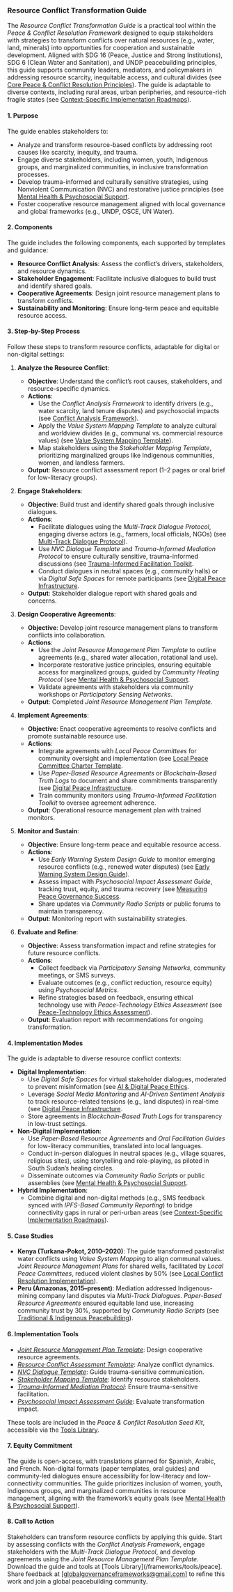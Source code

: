 ### Resource Conflict Transformation Guide

The *Resource Conflict Transformation Guide* is a practical tool within the *Peace & Conflict Resolution Framework* designed to equip stakeholders with strategies to transform conflicts over natural resources (e.g., water, land, minerals) into opportunities for cooperation and sustainable development. Aligned with SDG 16 (Peace, Justice and Strong Institutions), SDG 6 (Clean Water and Sanitation), and UNDP peacebuilding principles, this guide supports community leaders, mediators, and policymakers in addressing resource scarcity, inequitable access, and cultural divides (see [Core Peace & Conflict Resolution Principles](/frameworks/docs/implementation/peace#core-principles)). The guide is adaptable to diverse contexts, including rural areas, urban peripheries, and resource-rich fragile states (see [Context-Specific Implementation Roadmaps](/frameworks/docs/implementation/peace#context-specific-roadmaps)).

#### 1. Purpose
The guide enables stakeholders to:
- Analyze and transform resource-based conflicts by addressing root causes like scarcity, inequity, and trauma.
- Engage diverse stakeholders, including women, youth, Indigenous groups, and marginalized communities, in inclusive transformation processes.
- Develop trauma-informed and culturally sensitive strategies, using Nonviolent Communication (NVC) and restorative justice principles (see [Mental Health & Psychosocial Support](/frameworks/docs/implementation/peace#mental-health]).
- Foster cooperative resource management aligned with local governance and global frameworks (e.g., UNDP, OSCE, UN Water).

#### 2. Components
The guide includes the following components, each supported by templates and guidance:
- **Resource Conflict Analysis**: Assess the conflict’s drivers, stakeholders, and resource dynamics.
- **Stakeholder Engagement**: Facilitate inclusive dialogues to build trust and identify shared goals.
- **Cooperative Agreements**: Design joint resource management plans to transform conflicts.
- **Sustainability and Monitoring**: Ensure long-term peace and equitable resource access.

#### 3. Step-by-Step Process
Follow these steps to transform resource conflicts, adaptable for digital or non-digital settings:

1. **Analyze the Resource Conflict**:
   - **Objective**: Understand the conflict’s root causes, stakeholders, and resource-specific dynamics.
   - **Actions**:
     - Use the *Conflict Analysis Framework* to identify drivers (e.g., water scarcity, land tenure disputes) and psychosocial impacts (see [Conflict Analysis Framework](/frameworks/docs/implementation/peace#conflict-analysis-framework)).
     - Apply the *Value System Mapping Template* to analyze cultural and worldview divides (e.g., communal vs. commercial resource values) (see [Value System Mapping Template](/frameworks/docs/implementation/peace#value-system-mapping-template)).
     - Map stakeholders using the *Stakeholder Mapping Template*, prioritizing marginalized groups like Indigenous communities, women, and landless farmers.
   - **Output**: Resource conflict assessment report (1–2 pages or oral brief for low-literacy groups).

2. **Engage Stakeholders**:
   - **Objective**: Build trust and identify shared goals through inclusive dialogues.
   - **Actions**:
     - Facilitate dialogues using the *Multi-Track Dialogue Protocol*, engaging diverse actors (e.g., farmers, local officials, NGOs) (see [Multi-Track Dialogue Protocol](/frameworks/docs/implementation/peace#multi-track-dialogue-protocol)).
     - Use *NVC Dialogue Template* and *Trauma-Informed Mediation Protocol* to ensure culturally sensitive, trauma-informed discussions (see [Trauma-Informed Facilitation Toolkit](/frameworks/docs/implementation/peace#trauma-informed-toolkit]).
     - Conduct dialogues in neutral spaces (e.g., community halls) or via *Digital Safe Spaces* for remote participants (see [Digital Peace Infrastructure](/frameworks/docs/implementation/peace#digital-infrastructure]).
   - **Output**: Stakeholder dialogue report with shared goals and concerns.

3. **Design Cooperative Agreements**:
   - **Objective**: Develop joint resource management plans to transform conflicts into collaboration.
   - **Actions**:
     - Use the *Joint Resource Management Plan Template* to outline agreements (e.g., shared water allocation, rotational land use).
     - Incorporate restorative justice principles, ensuring equitable access for marginalized groups, guided by *Community Healing Protocol* (see [Mental Health & Psychosocial Support](/frameworks/docs/implementation/peace#mental-health]).
     - Validate agreements with stakeholders via community workshops or *Participatory Sensing Networks*.
   - **Output**: Completed *Joint Resource Management Plan Template*.

4. **Implement Agreements**:
   - **Objective**: Enact cooperative agreements to resolve conflicts and promote sustainable resource use.
   - **Actions**:
     - Integrate agreements with *Local Peace Committees* for community oversight and implementation (see [Local Peace Committee Charter Template](/frameworks/docs/implementation/peace#local-peace-committee-charter-template]).
     - Use *Paper-Based Resource Agreements* or *Blockchain-Based Truth Logs* to document and share commitments transparently (see [Digital Peace Infrastructure](/frameworks/docs/implementation/peace#digital-infrastructure]).
     - Train community monitors using *Trauma-Informed Facilitation Toolkit* to oversee agreement adherence.
   - **Output**: Operational resource management plan with trained monitors.

5. **Monitor and Sustain**:
   - **Objective**: Ensure long-term peace and equitable resource access.
   - **Actions**:
     - Use *Early Warning System Design Guide* to monitor emerging resource conflicts (e.g., renewed water disputes) (see [Early Warning System Design Guide](/frameworks/docs/implementation/peace#early-warning-system-design-guide)).
     - Assess impact with *Psychosocial Impact Assessment Guide*, tracking trust, equity, and trauma recovery (see [Measuring Peace Governance Success](/frameworks/docs/implementation/peace#measuring-success]).
     - Share updates via *Community Radio Scripts* or public forums to maintain transparency.
   - **Output**: Monitoring report with sustainability strategies.

6. **Evaluate and Refine**:
   - **Objective**: Assess transformation impact and refine strategies for future resource conflicts.
   - **Actions**:
     - Collect feedback via *Participatory Sensing Networks*, community meetings, or SMS surveys.
     - Evaluate outcomes (e.g., conflict reduction, resource equity) using *Psychosocial Metrics*.
     - Refine strategies based on feedback, ensuring ethical technology use with *Peace-Technology Ethics Assessment* (see [Peace-Technology Ethics Assessment](/frameworks/docs/implementation/peace#peace-technology-ethics-assessment)).
   - **Output**: Evaluation report with recommendations for ongoing transformation.

#### 4. Implementation Modes
The guide is adaptable to diverse resource conflict contexts:
- **Digital Implementation**:
  - Use *Digital Safe Spaces* for virtual stakeholder dialogues, moderated to prevent misinformation (see [AI & Digital Peace Ethics](/frameworks/docs/implementation/peace#ai-ethics]).
  - Leverage *Social Media Monitoring* and *AI-Driven Sentiment Analysis* to track resource-related tensions (e.g., land disputes) in real-time (see [Digital Peace Infrastructure](/frameworks/docs/implementation/peace#digital-infrastructure]).
  - Store agreements in *Blockchain-Based Truth Logs* for transparency in low-trust settings.
- **Non-Digital Implementation**:
  - Use *Paper-Based Resource Agreements* and *Oral Facilitation Guides* for low-literacy communities, translated into local languages.
  - Conduct in-person dialogues in neutral spaces (e.g., village squares, religious sites), using storytelling and role-playing, as piloted in South Sudan’s healing circles.
  - Disseminate outcomes via *Community Radio Scripts* or public assemblies (see [Mental Health & Psychosocial Support](/frameworks/docs/implementation/peace#mental-health]).
- **Hybrid Implementation**:
  - Combine digital and non-digital methods (e.g., SMS feedback synced with *IPFS-Based Community Reporting*) to bridge connectivity gaps in rural or peri-urban areas (see [Context-Specific Implementation Roadmaps](/frameworks/docs/implementation/peace#context-specific-roadmaps)).

#### 5. Case Studies
- **Kenya (Turkana-Pokot, 2010–2020)**: The guide transformed pastoralist water conflicts using *Value System Mapping* to align communal values. *Joint Resource Management Plans* for shared wells, facilitated by *Local Peace Committees*, reduced violent clashes by 50% (see [Local Conflict Resolution Implementation](/frameworks/docs/implementation/peace#local-implementation)).
- **Peru (Amazonas, 2015–present)**: Mediation addressed Indigenous-mining company land disputes via *Multi-Track Dialogues*. *Paper-Based Resource Agreements* ensured equitable land use, increasing community trust by 30%, supported by *Community Radio Scripts* (see [Traditional & Indigenous Peacebuilding](/frameworks/docs/implementation/peace#indigenous-integration)).

#### 6. Implementation Tools
- *[Joint Resource Management Plan Template](/frameworks/tools/peace/joint-resource-management-plan-template-en.pdf)*: Design cooperative resource agreements.
- *[Resource Conflict Assessment Template](/frameworks/tools/peace/resource-conflict-assessment-template-en.pdf)*: Analyze conflict dynamics.
- *[NVC Dialogue Template](/frameworks/tools/peace/nvc-dialogue-template-en.pdf)*: Guide trauma-sensitive communication.
- *[Stakeholder Mapping Template](/frameworks/tools/peace/stakeholder-mapping-template-en.pdf)*: Identify resource stakeholders.
- *[Trauma-Informed Mediation Protocol](/frameworks/tools/peace/trauma-informed-mediation-protocol-en.pdf)*: Ensure trauma-sensitive facilitation.
- *[Psychosocial Impact Assessment Guide](/frameworks/tools/peace/psychosocial-impact-assessment-guide-en.pdf)*: Evaluate transformation impact.

These tools are included in the *Peace & Conflict Resolution Seed Kit*, accessible via the [Tools Library](/frameworks/tools/peace).

#### 7. Equity Commitment
The guide is open-access, with translations planned for Spanish, Arabic, and French. Non-digital formats (paper templates, oral guides) and community-led dialogues ensure accessibility for low-literacy and low-connectivity communities. The guide prioritizes inclusion of women, youth, Indigenous groups, and marginalized communities in resource management, aligning with the framework’s equity goals (see [Mental Health & Psychosocial Support](/frameworks/docs/implementation/peace#mental-health)).

#### 8. Call to Action
Stakeholders can transform resource conflicts by applying this guide. Start by assessing conflicts with the *Conflict Analysis Framework*, engage stakeholders with the *Multi-Track Dialogue Protocol*, and develop agreements using the *Joint Resource Management Plan Template*. Download the guide and tools at [Tools Library](/frameworks/tools/peace]. Share feedback at [globalgovernanceframeworks@gmail.com] to refine this work and join a global peacebuilding community.